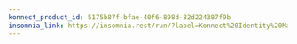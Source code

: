 ```yaml
---
konnect_product_id: 5175b87f-bfae-40f6-898d-82d224387f9b
insomnia_link: https://insomnia.rest/run/?label=Konnect%20Identity%20Management&uri=https%3A%2F%2Fraw.githubusercontent.com%2FKong%2Fdeveloper.konghq.com%2Fmain%2Fapi-specs%2FKonnect%2Fv3%2Fyaml%2Fidentity.yaml
---
```


